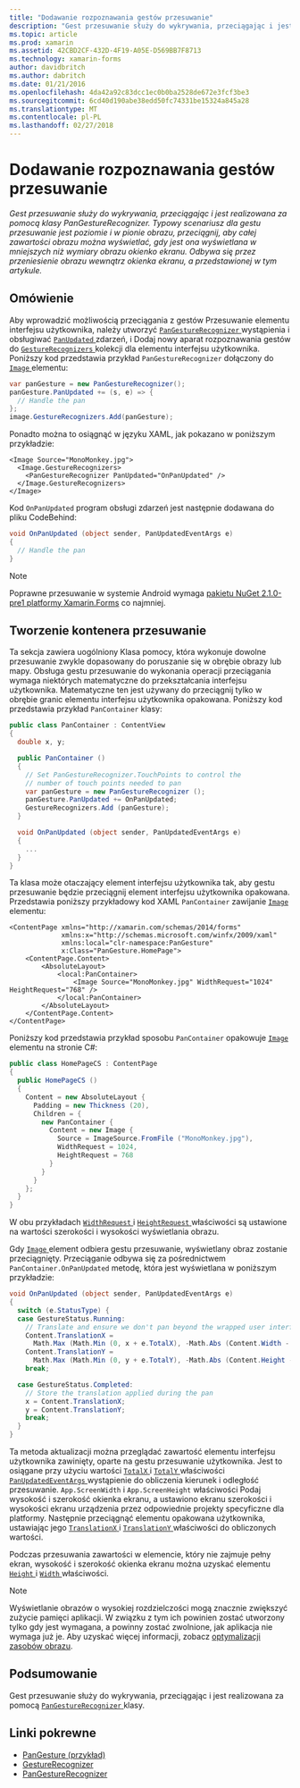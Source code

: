 ```yaml
---
title: "Dodawanie rozpoznawania gestów przesuwanie"
description: "Gest przesuwanie służy do wykrywania, przeciągając i jest realizowana za pomocą klasy PanGestureRecognizer. Typowy scenariusz dla gestu przesuwanie jest poziomie i w pionie obrazu, przeciągnij, aby całej zawartości obrazu można wyświetlać, gdy jest ona wyświetlana w mniejszych niż wymiary obrazu okienko ekranu. Odbywa się przez przeniesienie obrazu wewnątrz okienka ekranu, a przedstawionej w tym artykule."
ms.topic: article
ms.prod: xamarin
ms.assetid: 42CBD2CF-432D-4F19-A05E-D569BB7F8713
ms.technology: xamarin-forms
author: davidbritch
ms.author: dabritch
ms.date: 01/21/2016
ms.openlocfilehash: 4da42a92c83dcc1ec0b0ba2528de672e3fcf3be3
ms.sourcegitcommit: 6cd40d190abe38edd50fc74331be15324a845a28
ms.translationtype: MT
ms.contentlocale: pl-PL
ms.lasthandoff: 02/27/2018
---
```

# <a name="adding-a-pan-gesture-recognizer"></a>Dodawanie rozpoznawania gestów przesuwanie

_Gest przesuwanie służy do wykrywania, przeciągając i jest realizowana za pomocą klasy PanGestureRecognizer. Typowy scenariusz dla gestu przesuwanie jest poziomie i w pionie obrazu, przeciągnij, aby całej zawartości obrazu można wyświetlać, gdy jest ona wyświetlana w mniejszych niż wymiary obrazu okienko ekranu. Odbywa się przez przeniesienie obrazu wewnątrz okienka ekranu, a przedstawionej w tym artykule._

## <a name="overview"></a>Omówienie

Aby wprowadzić możliwością przeciągania z gestów Przesuwanie elementu interfejsu użytkownika, należy utworzyć [ `PanGestureRecognizer` ](https://developer.xamarin.com/api/type/Xamarin.Forms.PanGestureRecognizer/) wystąpienia i obsługiwać [ `PanUpdated` ](https://developer.xamarin.com/api/event/Xamarin.Forms.PanGestureRecognizer.PanUpdated/) zdarzeń, i Dodaj nowy aparat rozpoznawania gestów do [ `GestureRecognizers` ](https://developer.xamarin.com/api/property/Xamarin.Forms.View.GestureRecognizers/) kolekcji dla elementu interfejsu użytkownika. Poniższy kod przedstawia przykład `PanGestureRecognizer` dołączony do [ `Image` ](https://developer.xamarin.com/api/type/Xamarin.Forms.Image/) elementu:

```csharp
var panGesture = new PanGestureRecognizer();
panGesture.PanUpdated += (s, e) => {
  // Handle the pan
};
image.GestureRecognizers.Add(panGesture);
```

Ponadto można to osiągnąć w języku XAML, jak pokazano w poniższym przykładzie:

```xaml
<Image Source="MonoMonkey.jpg">
  <Image.GestureRecognizers>
    <PanGestureRecognizer PanUpdated="OnPanUpdated" />
  </Image.GestureRecognizers>
</Image>
```

Kod `OnPanUpdated` program obsługi zdarzeń jest następnie dodawana do pliku CodeBehind:

```csharp
void OnPanUpdated (object sender, PanUpdatedEventArgs e)
{
  // Handle the pan
}
```

> [!NOTE]
> Poprawne przesuwanie w systemie Android wymaga [pakietu NuGet 2.1.0-pre1 platformy Xamarin.Forms](https://www.nuget.org/packages/Xamarin.Forms/2.1.0.6501-pre1) co najmniej.

## <a name="creating-a-pan-container"></a>Tworzenie kontenera przesuwanie

Ta sekcja zawiera uogólniony Klasa pomocy, która wykonuje dowolne przesuwanie zwykle dopasowany do poruszanie się w obrębie obrazy lub mapy. Obsługa gestu przesuwanie do wykonania operacji przeciągania wymaga niektórych matematyczne do przekształcania interfejsu użytkownika. Matematyczne ten jest używany do przeciągnij tylko w obrębie granic elementu interfejsu użytkownika opakowana. Poniższy kod przedstawia przykład `PanContainer` klasy:

```csharp
public class PanContainer : ContentView
{
  double x, y;

  public PanContainer ()
  {
    // Set PanGestureRecognizer.TouchPoints to control the
    // number of touch points needed to pan
    var panGesture = new PanGestureRecognizer ();
    panGesture.PanUpdated += OnPanUpdated;
    GestureRecognizers.Add (panGesture);
  }

  void OnPanUpdated (object sender, PanUpdatedEventArgs e)
  {
    ...
  }
}
```

Ta klasa może otaczający element interfejsu użytkownika tak, aby gestu przesuwanie będzie przeciągnij element interfejsu użytkownika opakowana. Przedstawia poniższy przykładowy kod XAML `PanContainer` zawijanie [ `Image` ](https://developer.xamarin.com/api/type/Xamarin.Forms.Image/) elementu:

```xaml
<ContentPage xmlns="http://xamarin.com/schemas/2014/forms"
             xmlns:x="http://schemas.microsoft.com/winfx/2009/xaml"
             xmlns:local="clr-namespace:PanGesture"
             x:Class="PanGesture.HomePage">
    <ContentPage.Content>
        <AbsoluteLayout>
            <local:PanContainer>
                <Image Source="MonoMonkey.jpg" WidthRequest="1024" HeightRequest="768" />
            </local:PanContainer>
        </AbsoluteLayout>
    </ContentPage.Content>
</ContentPage>
```

Poniższy kod przedstawia przykład sposobu `PanContainer` opakowuje [ `Image` ](https://developer.xamarin.com/api/type/Xamarin.Forms.Image/) elementu na stronie C#:

```csharp
public class HomePageCS : ContentPage
{
  public HomePageCS ()
  {
    Content = new AbsoluteLayout {
      Padding = new Thickness (20),
      Children = {
        new PanContainer {
          Content = new Image {
            Source = ImageSource.FromFile ("MonoMonkey.jpg"),
            WidthRequest = 1024,
            HeightRequest = 768
          }
        }
      }
    };
  }
}
```

W obu przykładach [ `WidthRequest` ](https://developer.xamarin.com/api/property/Xamarin.Forms.VisualElement.WidthRequest/) i [ `HeightRequest` ](https://developer.xamarin.com/api/property/Xamarin.Forms.VisualElement.HeightRequest/) właściwości są ustawione na wartości szerokości i wysokości wyświetlania obrazu.

Gdy [ `Image` ](https://developer.xamarin.com/api/type/Xamarin.Forms.Image/) element odbiera gestu przesuwanie, wyświetlany obraz zostanie przeciągnięty. Przeciąganie odbywa się za pośrednictwem `PanContainer.OnPanUpdated` metodę, która jest wyświetlana w poniższym przykładzie:

```csharp
void OnPanUpdated (object sender, PanUpdatedEventArgs e)
{
  switch (e.StatusType) {
  case GestureStatus.Running:
    // Translate and ensure we don't pan beyond the wrapped user interface element bounds.
    Content.TranslationX =
      Math.Max (Math.Min (0, x + e.TotalX), -Math.Abs (Content.Width - App.ScreenWidth));
    Content.TranslationY =
      Math.Max (Math.Min (0, y + e.TotalY), -Math.Abs (Content.Height - App.ScreenHeight));
    break;

  case GestureStatus.Completed:
    // Store the translation applied during the pan
    x = Content.TranslationX;
    y = Content.TranslationY;
    break;
  }
}
```

Ta metoda aktualizacji można przeglądać zawartość elementu interfejsu użytkownika zawinięty, oparte na gestu przesuwanie użytkownika. Jest to osiągane przy użyciu wartości [ `TotalX` ](https://developer.xamarin.com/api/property/Xamarin.Forms.PanUpdatedEventArgs.TotalX/) i [ `TotalY` ](https://developer.xamarin.com/api/property/Xamarin.Forms.PanUpdatedEventArgs.TotalY/) właściwości [ `PanUpdatedEventArgs` ](https://developer.xamarin.com/api/type/Xamarin.Forms.PanUpdatedEventArgs/) wystąpienie do obliczenia kierunek i odległość przesuwanie. `App.ScreenWidth` i `App.ScreenHeight` właściwości Podaj wysokość i szerokość okienka ekranu, a ustawiono ekranu szerokości i wysokości ekranu urządzenia przez odpowiednie projekty specyficzne dla platformy. Następnie przeciągnąć elementu opakowana użytkownika, ustawiając jego [ `TranslationX` ](https://developer.xamarin.com/api/property/Xamarin.Forms.VisualElement.TranslationX/) i [ `TranslationY` ](https://developer.xamarin.com/api/property/Xamarin.Forms.VisualElement.TranslationY/) właściwości do obliczonych wartości.

Podczas przesuwania zawartości w elemencie, który nie zajmuje pełny ekran, wysokość i szerokość okienka ekranu można uzyskać elementu [ `Height` ](https://developer.xamarin.com/api/property/Xamarin.Forms.VisualElement.Height/) i [ `Width` ](https://developer.xamarin.com/api/property/Xamarin.Forms.VisualElement.Width/) właściwości.

> [!NOTE]
> Wyświetlanie obrazów o wysokiej rozdzielczości mogą znacznie zwiększyć zużycie pamięci aplikacji. W związku z tym ich powinien zostać utworzony tylko gdy jest wymagana, a powinny zostać zwolnione, jak aplikacja nie wymaga już je. Aby uzyskać więcej informacji, zobacz [optymalizacji zasobów obrazu](~/xamarin-forms/deploy-test/performance.md#optimizeimages).

## <a name="summary"></a>Podsumowanie

Gest przesuwanie służy do wykrywania, przeciągając i jest realizowana za pomocą [ `PanGestureRecognizer` ](https://developer.xamarin.com/api/type/Xamarin.Forms.PanGestureRecognizer/) klasy.



## <a name="related-links"></a>Linki pokrewne

- [PanGesture (przykład)](https://developer.xamarin.com/samples/xamarin-forms/WorkingWithGestures/PanGesture/)
- [GestureRecognizer](https://developer.xamarin.com/api/type/Xamarin.Forms.GestureRecognizer/)
- [PanGestureRecognizer](https://developer.xamarin.com/api/type/Xamarin.Forms.PanGestureRecognizer/)
